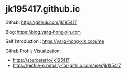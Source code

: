 # jk195417.github.io

Github: https://github.com/jk195417  

Blog: https://blog.yang-hong-xin.com  

Self Introduction : https://yang-hong-xin.com/me  

Github Profile Visualization:  
- https://sourcerer.io/jk195417  
- https://profile-summary-for-github.com/user/jk195417  
